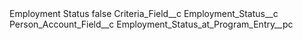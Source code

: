 <?xml version="1.0" encoding="UTF-8"?>
<CustomMetadata xmlns="http://soap.sforce.com/2006/04/metadata" xmlns:xsi="http://www.w3.org/2001/XMLSchema-instance" xmlns:xsd="http://www.w3.org/2001/XMLSchema">
    <label>Employment Status</label>
    <protected>false</protected>
    <values>
        <field>Criteria_Field__c</field>
        <value xsi:type="xsd:string">Employment_Status__c</value>
    </values>
    <values>
        <field>Person_Account_Field__c</field>
        <value xsi:type="xsd:string">Employment_Status_at_Program_Entry__pc</value>
    </values>
</CustomMetadata>
